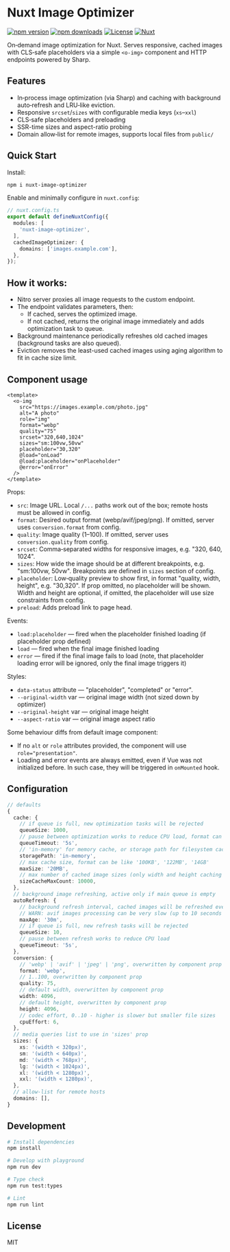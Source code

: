 # Nuxt Image Optimizer

[![npm version][npm-version-src]][npm-version-href]
[![npm downloads][npm-downloads-src]][npm-downloads-href]
[![License][license-src]][license-href]
[![Nuxt][nuxt-src]][nuxt-href]

On‑demand image optimization for Nuxt. Serves responsive, cached images with CLS‑safe placeholders via a simple `<o-img>` component and HTTP endpoints powered by Sharp.

## Features

- In‑process image optimization (via Sharp) and caching with background auto‑refresh and LRU‑like eviction.
- Responsive `srcset`/`sizes` with configurable media keys (`xs`–`xxl`)
- CLS‑safe placeholders and preloading
- SSR-time sizes and aspect-ratio probing
- Domain allow‑list for remote images, supports local files from `public/`

## Quick Start

Install:

```bash
npm i nuxt-image-optimizer
```

Enable and minimally configure in `nuxt.config`:

```ts
// nuxt.config.ts
export default defineNuxtConfig({
  modules: [
    'nuxt-image-optimizer',
  ],
  cachedImageOptimizer: {
    domains: ['images.example.com'],
  },
});
```

## How it works:

- Nitro server proxies all image requests to the custom endpoint.
- The endpoint validates parameters, then:
  - If cached, serves the optimized image.
  - If not cached, returns the original image immediately and adds optimization task to queue.
- Background maintenance periodically refreshes old cached images (background tasks are also queued).
- Eviction removes the least-used cached images using aging algorithm to fit in cache size limit.

## Component usage

```vue
<template>
  <o-img
    src="https://images.example.com/photo.jpg"
    alt="A photo"
    role="img"
    format="webp"
    quality="75"
    srcset="320,640,1024"
    sizes="sm:100vw,50vw"
    placeholder="30,320"
    @load="onLoad"
    @load:placeholder="onPlaceholder"
    @error="onError"
  />
</template>
```

Props:
- `src`: Image URL. Local `/...` paths work out of the box; remote hosts must be allowed in config.
- `format`: Desired output format (webp/avif/jpeg/png). If omitted, server uses `conversion.format` from config.
- `quality`: Image quality (1–100). If omitted, server uses `conversion.quality` from config.
- `srcset`: Comma‑separated widths for responsive images, e.g. "320, 640, 1024".
- `sizes`: How wide the image should be at different breakpoints, e.g. "sm:100vw, 50vw". Breakpoints are defined in `sizes` section of config.
- `placeholder`: Low‑quality preview to show first, in format "quality, width, height", e.g. "30,320". If prop omitted, no placeholder will be shown. Width and height are optional, if omitted, the placeholder will use size constraints from config.
- `preload`: Adds preload link to page head.

Events:
- `load:placeholder` — fired when the placeholder finished loading (if placeholder prop defined)
- `load` — fired when the final image finished loading
- `error` — fired if the final image fails to load (note, that placeholder loading error will be ignored, only the final image triggers it)

Styles:
- `data-status` attribute — "placeholder", "completed" or "error".
- `--original-width` var — original image width (not sized down by optimizer)
- `--original-height` var — original image height
- `--aspect-ratio` var — original image aspect ratio

Some behaviour diffs from default image component:
- If no `alt` or `role` attributes provided, the component will use `role="presentation"`.
- Loading and error events are always emitted, even if Vue was not initialized before. In such case, they will be triggered in `onMounted` hook.


## Configuration

```ts
// defaults
{
  cache: {
    // if queue is full, new optimization tasks will be rejected
    queueSize: 1000,
    // pause between optimization works to reduce CPU load, format can be like '5s', '100ms', '1m', '2h'
    queueTimeout: '5s',
    // 'in-memory' for memory cache, or storage path for filesystem cache, like '.cache/oimgs'
    storagePath: 'in-memory',
    // max cache size, format can be like '100KB', '122MB', '14GB'
    maxSize: '20MB',
    // max number of cached image sizes (only width and height caching for ssr sizes probing)
    sizeCacheMaxCount: 10000,
  },
  // background image refreshing, active only if main queue is empty
  autoRefresh: {
    // background refresh interval, cached images will be refreshed every 30 minutes by default
    // WARN: avif images processing can be very slow (up to 10 seconds for large ones) and may occur queue overflows
    maxAge: '30m',
    // if queue is full, new refresh tasks will be rejected
    queueSize: 10,
    // pause between refresh works to reduce CPU load
    queueTimeout: '5s',
  },
  conversion: {
    // 'webp' | 'avif' | 'jpeg' | 'png', overwritten by component prop
    format: 'webp',
    // 1..100, overwritten by component prop
    quality: 75,
    // default width, overwritten by component prop
    width: 4096,
    // default height, overwritten by component prop
    height: 4096,
    // codec effort, 0..10 - higher is slower but smaller file sizes
    cpuEffort: 6,
  },
  // media queries list to use in 'sizes' prop
  sizes: {
    xs: '(width < 320px)',
    sm: '(width < 640px)',
    md: '(width < 768px)',
    lg: '(width < 1024px)',
    xl: '(width < 1280px)',
    xxl: '(width < 1280px)',
  },
  // allow‑list for remote hosts
  domains: [],
}
```

## Development

```bash
# Install dependencies
npm install

# Develop with playground
npm run dev

# Type check
npm run test:types

# Lint
npm run lint
```

## License

MIT

<!-- Badges -->

[npm-version-src]: https://img.shields.io/npm/v/nuxt-image-optimizer/latest.svg?style=flat&colorA=020420&colorB=00DC82
[npm-version-href]: https://npmjs.com/package/nuxt-image-optimizer
[npm-downloads-src]: https://img.shields.io/npm/dm/nuxt-image-optimizer.svg?style=flat&colorA=020420&colorB=00DC82
[npm-downloads-href]: https://npm.chart.dev/nuxt-image-optimizer
[license-src]: https://img.shields.io/npm/l/nuxt-image-optimizer.svg?style=flat&colorA=020420&colorB=00DC82
[license-href]: ./LICENSE
[nuxt-src]: https://img.shields.io/badge/Nuxt-020420?logo=nuxt.js
[nuxt-href]: https://nuxt.com
